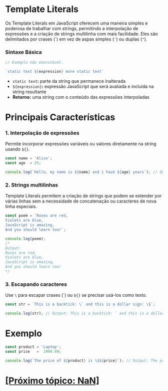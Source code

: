 # Template Literals

Os Template Literals em JavaScript oferecem uma maneira simples e poderosa de trabalhar com strings, permitindo a interpolação de expressões e a criação de strings multilinha com mais facilidade. Eles são delimitados por crases (\`) em vez de aspas simples (`'`) ou duplas (`"`).

### Sintaxe Básica

```JavaScript
// Exemplo não executável.

`static text ${expression} more static text`
```

- `static text`**:** parte da string que permanece inalterada
- `${expression}`**:** expressão JavaScript que será avaliada e incluída na string resultante
- **Retorno:** uma string com o conteúdo das expressões interpoladas

# Principais Características

### 1. Interpolação de expressões

Permite incorporar expressões variáveis ou valores diretamente na string usando `${}`.

```JavaScript
const name = 'Alice';
const age  = 25;

console.log(`Hello, my name is ${name} and i have ${age} years`); // Output: Hello, my name is Alice and i have 25 years
```

### 2. Strings multilinhas

Template Literals permitem a criação de strings que podem se estender por várias linhas sem a necessidade de concatenação ou caracteres de nova linha especiais.

```JavaScript
const poem = `Roses are red,
Violets are blue,
JavaScript is amazing,
And you should learn too!`;

console.log(poem);
/*
Output:
Roses are red,
Violets are blue,
JavaScript is amazing,
And you should learn too!
*/
```

### 3. Escapando caracteres

Use `\` para escapar crases (\`) ou `${}` se precisar usá-los como texto.

```JavaScript
const str = `This is a backtick: \` and this is a dollar sign: \$`;

console.log(str); // Output: This is a backtick: ` and this is a dollar sign: $
```

# Exemplo

```JavaScript
const product = 'Laptop';
const price   =  1999.99;

console.log(`The price of ${product} is \$${price}`); // Output: The price of Laptop is $1999.99
```

# [[Próximo tópico: NaN]](./6-nan.md)